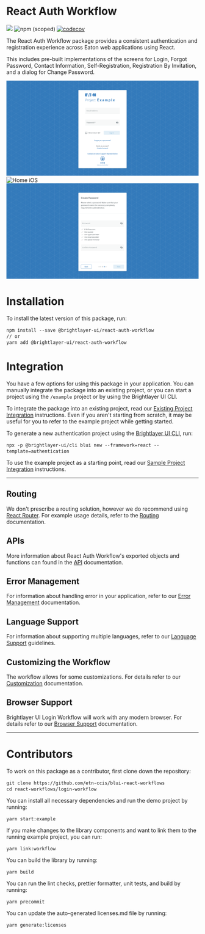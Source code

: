 # React Auth Workflow

[![](https://img.shields.io/circleci/project/github/etn-ccis/blui-react-workflows/master.svg?style=flat)](https://circleci.com/gh/etn-ccis/blui-react-workflows/tree/master) ![npm (scoped)](https://img.shields.io/npm/v/@brightlayer-ui/react-auth-workflow) [![codecov](https://codecov.io/gh/etn-ccis/blui-react-workflows/branch/master/graph/badge.svg?token=H18T75WBFS)](https://codecov.io/gh/etn-ccis/blui-react-workflows)

The React Auth Workflow package provides a consistent authentication and registration experience across Eaton web applications using React.

This includes pre-built implementations of the screens for Login, Forgot Password, Contact Information, Self-Registration, Registration By Invitation, and a dialog for Change Password.

![Login iOS](https://raw.githubusercontent.com/etn-ccis/blui-react-workflows/master/login-workflow/media/login.png) ![Home iOS](https://raw.githubusercontent.com/etn-ccis/blui-react-workflows/master/login-workflow/media/home.png) ![Password iOS](https://raw.githubusercontent.com/etn-ccis/blui-react-workflows/master/login-workflow/media/password.png)

# Installation

To install the latest version of this package, run:

```shell
npm install --save @brightlayer-ui/react-auth-workflow
// or
yarn add @brightlayer-ui/react-auth-workflow
```

# Integration

You have a few options for using this package in your application. You can manually integrate the package into an existing project, or you can start a project using the `/example` project or by using the Brightlayer UI CLI.

To integrate the package into an existing project, read our [Existing Project Integration](https://github.com/etn-ccis/blui-react-workflows/tree/master/login-workflow/docs/existing-project-integration.md) instructions. Even if you aren't starting from scratch, it may be useful for you to refer to the example project while getting started.

To generate a new authentication project using the [Brightlayer UI CLI](https://www.npmjs.com/package/@brightlayer-ui/cli), run:
```shell
npx -p @brightlayer-ui/cli blui new --framework=react --template=authentication
```

To use the example project as a starting point, read our [Sample Project Integration](https://github.com/etn-ccis/blui-react-workflows/tree/master/login-workflow/docs/sample-project-integration.md) instructions.

---
## Routing

We don't prescribe a routing solution, however we do recommend using [React Router](https://reactrouter.com/). For example usage details, refer to the [Routing](https://github.com/etn-ccis/blui-react-workflows/tree/master/login-workflow/docs/routing.md) documentation.

## APIs

More information about React Auth Workflow's exported objects and functions can found in the [API](https://github.com/etn-ccis/blui-react-workflows/tree/master/login-workflow/docs/API.md) documentation.

## Error Management

For information about handling error in your application, refer to our [Error Management](https://github.com/etn-ccis/blui-react-workflows/tree/master/login-workflow/docs/error-management.md) documentation.

## Language Support

For information about supporting multiple languages, refer to our [Language Support](https://github.com/etn-ccis/blui-react-workflows/tree/master/login-workflow/docs/language-support.md) guidelines.

## Customizing the Workflow

The workflow allows for some customizations. For details refer to our [Customization](https://github.com/etn-ccis/blui-react-workflows/blob/master/login-workflow/docs/customization.md) documentation.

## Browser Support

Brightlayer UI Login Workflow will work with any modern browser. For details refer to our [Browser Support](https://brightlayer-ui.github.io/development/frameworks-web/react#browser-support) documentation.

---

# Contributors

To work on this package as a contributor, first clone down the repository:

```shell
git clone https://github.com/etn-ccis/blui-react-workflows
cd react-workflows/login-workflow
```

You can install all necessary dependencies and run the demo project by running:

```shell
yarn start:example
```

If you make changes to the library components and want to link them to the running example project, you can run:

```shell
yarn link:workflow
```

You can build the library by running:

```shell
yarn build
```

You can run the lint checks, prettier formatter, unit tests, and build by running:

```shell
yarn precommit
```

You can update the auto-generated licenses.md file by running:

```shell
yarn generate:licenses
```
